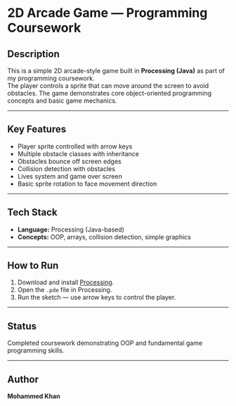 # 2D Arcade Game — Programming Coursework

## Description
This is a simple 2D arcade-style game built in **Processing (Java)** as part of my programming coursework.  
The player controls a sprite that can move around the screen to avoid obstacles. The game demonstrates core object-oriented programming concepts and basic game mechanics.

---

## Key Features
- Player sprite controlled with arrow keys
- Multiple obstacle classes with inheritance
- Obstacles bounce off screen edges
- Collision detection with obstacles
- Lives system and game over screen
- Basic sprite rotation to face movement direction

---

## Tech Stack
- **Language:** Processing (Java-based)
- **Concepts:** OOP, arrays, collision detection, simple graphics

---

## How to Run
1. Download and install [Processing](https://processing.org/).
2. Open the `.pde` file in Processing.
3. Run the sketch — use arrow keys to control the player.

---

## Status
Completed coursework demonstrating OOP and fundamental game programming skills.

---

## Author
**Mohammed Khan**
